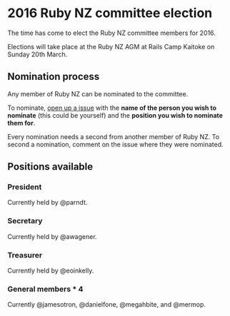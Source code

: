 # 2016 Ruby NZ committee election

The time has come to elect the Ruby NZ committee members for 2016. 

Elections will take place at the Ruby NZ AGM at Rails Camp Kaitoke on Sunday 20th March.

## Nomination process

Any member of Ruby NZ can be nominated to the committee.

To nominate, [open up a issue](https://github.com/nzruby/2016-committee-nominations/issues/new) with the **name of the person you wish to nominate** (this could be yourself) and the **position you wish to nominate them for**. 

Every nomination needs a second from another member of Ruby NZ. To second a nomination, comment on the issue where they were nominated. 

### 

## Positions available

### President

Currently held by @parndt.

### Secretary

Currently held by @awagener.

### Treasurer

Currently held by @eoinkelly.

### General members * 4

Currently @jamesotron, @danielfone, @megahbite, and @mermop.
